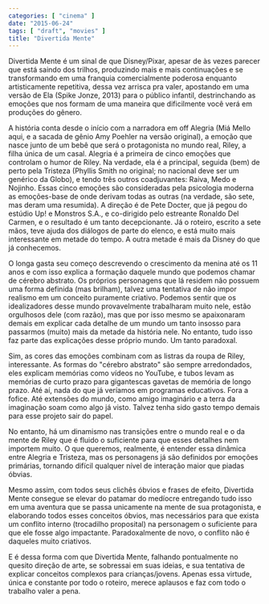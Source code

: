 ```yaml
---
categories: [ "cinema" ]
date: "2015-06-24"
tags: [ "draft", "movies" ]
title: "Divertida Mente"
---
```

Divertida Mente é um sinal de que Disney/Pixar, apesar de às
vezes parecer que está saindo dos trilhos, produzindo mais e mais
continuações e se transformando em uma franquia comercialmente poderosa
enquanto artisticamente repetitiva, dessa vez arrisca pra valer,
apostando em uma versão de Ela (Spike Jonze, 2013) para o público
infantil, destrinchando as emoções que nos formam de uma maneira que
dificilmente você verá em produções do gênero.

A história conta desde o início com a narradora em off Alegria (Miá
Mello aqui, e a sacada de gênio Amy Poehler na versão original),
a emoção que nasce junto de um bebê que será o protagonista no
mundo real, Riley, a filha única de um casal. Alegria é a primeira
de cinco emoções que controlam o humor de Riley. Na verdade, ela é
a principal, seguida (bem) de perto pela Tristeza (Phyllis Smith no
original; no nacional deve ser um genérico da Globo), e tendo três
outros coadjuvantes: Raiva, Medo e Nojinho. Essas cinco emoções são
consideradas pela psicologia moderna as emoções-base de onde derivam
todas as outras (na verdade, são sete, mas deram uma resumida). A
direção é de Pete Docter, que já pegou do estúdio Up! e Monstros
S.A., e co-dirigido pelo estreante Ronaldo Del Carmen, e o resultado é
um tanto decepcionante. Já o roteiro, escrito a sete mãos, teve ajuda
dos diálogos de parte do elenco, e está muito mais interessante em
metade do tempo. A outra metade é mais da Disney do que já conhecemos.

O longa gasta seu começo descrevendo o crescimento da menina até os 11
anos e com isso explica a formação daquele mundo que podemos chamar
de cérebro abstrato. Os próprios personagens que lá residem não
possuem uma forma definida (mas brilham), talvez uma tentativa de não
impor realismo em um conceito puramente criativo. Podemos sentir que os
idealizadores desse mundo provavelmente trabalharam muito nele, estão
orgulhosos dele (com razão), mas que por isso mesmo se apaixonaram demais
em explicar cada detalhe de um mundo um tanto insosso para passarmos
(muito) mais da metade da história nele. No entanto, tudo isso faz
parte das explicações desse próprio mundo. Um tanto paradoxal.

Sim, as cores das emoções combinam com as listras da roupa de Riley,
interessante. As formas do "cérebro abstrato" são sempre arredondados,
eles explicam memórias como vídeos no YouTube, e tubos levam as
memórias de curto prazo para gigantescas gavetas de memória de longo
prazo. Até aí, nada do que já veríamos em programas educativos. Fora
a fofice. Até extensões do mundo, como amigo imaginário e a terra
da imaginação soam como algo já visto. Talvez tenha sido gasto tempo
demais para esse projeto sair do papel.

No entanto, há um dinamismo nas transições entre o mundo real e o da
mente de Riley que é fluido o suficiente para que esses detalhes nem
importem muito. O que queremos, realmente, é entender essa dinâmica
entre Alegria e Tristeza, mas os personagens já são definidos por
emoções primárias, tornando difícil qualquer nível de interação
maior que piadas óbvias.

Mesmo assim, com todos seus clichês óbvios e frases de efeito, Divertida
Mente consegue se elevar do patamar do medíocre entregando tudo isso
em uma aventura que se passa unicamente na mente de sua protagonista,
e elaborando todos esses conceitos óbvios, mas necessários para que
exista um conflito interno (trocadilho proposital) na personagem o
suficiente para que ele fosse algo impactante. Paradoxalmente de novo,
o conflito não é daqueles muito criativos.

E é dessa forma com que Divertida Mente, falhando pontualmente no
quesito direção de arte, se sobressai em suas ideias, e sua tentativa de
explicar conceitos complexos para crianças/jovens. Apenas essa virtude,
única e constante por todo o roteiro, merece aplausos e faz com todo
o trabalho valer a pena.
